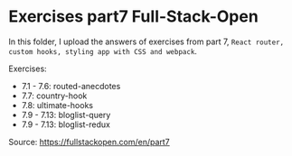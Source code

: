 # Exercises part7 Full-Stack-Open

In this folder, I upload the answers of exercises from part 7, `React router, custom hooks, styling app with CSS and webpack`.

Exercises:

- 7.1 - 7.6: routed-anecdotes
- 7.7: country-hook
- 7.8: ultimate-hooks
- 7.9 - 7.13: bloglist-query
- 7.9 - 7.13: bloglist-redux

Source: https://fullstackopen.com/en/part7